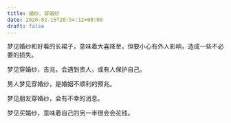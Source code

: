 ```yaml
---
title: 婚纱、穿婚纱
date: 2020-02-15T20:54:12+08:00
draft: false
---
```


梦见婚纱和好看的长裙子，意味着大喜降至，但要小心有外人影响，造成一些不必要的损失。


梦见穿婚纱，吉兆，会遇到贵人，或有人保护自己。


男人梦见穿婚纱，是婚姻不顺利的预兆。


梦见朋友穿婚纱，会有不幸的消息。


梦见买婚纱，意味着自己的另一半很会会花钱。
